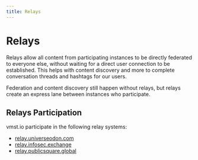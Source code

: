 ```yaml
---
title: Relays
---
```


# Relays

Relays allow all content from participating instances to be directly federated to everyone else, without waiting for a direct user connection to be established.
This helps with content discovery and more to complete conversation threads and hashtags for our users.

Federation and content discovery still happen without relays, but relays create an express lane between instances who participate.

## Relays Participation

vmst.io participate in the following relay systems:

- [relay.universeodon.com](https://relay.universeodon.com)
- [relay.infosec.exchange](https://relay.infosec.exchange)
- [relay.publicsquare.global](https://relay.publicsquare.global)

